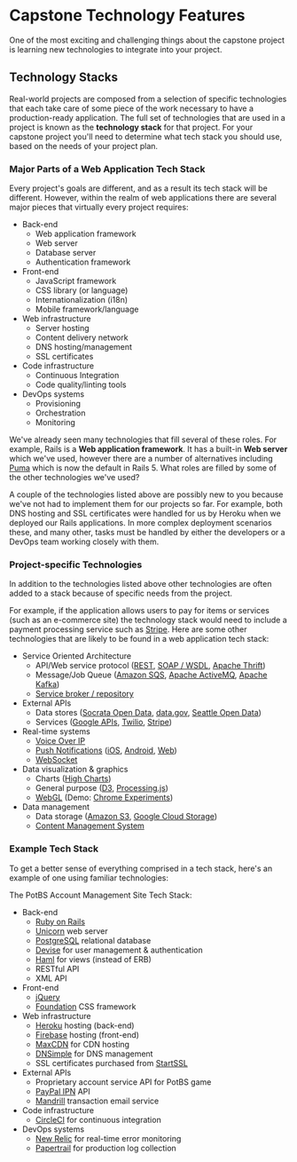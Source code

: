 # Capstone Technology Features
One of the most exciting and challenging things about the capstone project is learning new technologies to integrate into your project.

## Technology Stacks
Real-world projects are composed from a selection of specific technologies that each take care of some piece of the work necessary to have a production-ready application. The full set of technologies that are used in a project is known as the **technology stack** for that project. For your capstone project you'll need to determine what tech stack you should use, based on the needs of your project plan.

### Major Parts of a Web Application Tech Stack
Every project's goals are different, and as a result its tech stack will be different. However, within the realm of web applications there are several major pieces that virtually every project requires:

* Back-end
  * Web application framework
  * Web server
  * Database server
  * Authentication framework
* Front-end
  * JavaScript framework
  * CSS library (or language)
  * Internationalization (i18n)
  * Mobile framework/language
* Web infrastructure
  * Server hosting
  * Content delivery network
  * DNS hosting/management
  * SSL certificates
* Code infrastructure
  * Continuous Integration
  * Code quality/linting tools
* DevOps systems
  * Provisioning
  * Orchestration
  * Monitoring

We've already seen many technologies that fill several of these roles. For example, Rails is a **Web application framework**. It has a built-in **Web server** which we've used, however there are a number of alternatives including [Puma](http://puma.io/) which is now the default in Rails 5. What roles are filled by some of the other technologies we've used?

A couple of the technologies listed above are possibly new to you because we've not had to implement them for our projects so far. For example, both DNS hosting and SSL certificates were handled for us by Heroku when we deployed our Rails applications. In more complex deployment scenarios these, and many other, tasks must be handled by either the developers or a DevOps team working closely with them.

### Project-specific Technologies
In addition to the technologies listed above other technologies are often added to a stack because of specific needs from the project.

For example, if the application allows users to pay for items or services (such as an e-commerce site) the technology stack would need to include a payment processing service such as [Stripe](https://stripe.com/). Here are some other technologies that are likely to be found in a web application tech stack:

* Service Oriented Architecture
  * API/Web service protocol ([REST](https://en.wikipedia.org/wiki/Representational_state_transfer), [SOAP / WSDL](https://en.wikipedia.org/wiki/Web_Services_Description_Language), [Apache Thrift](https://thrift.apache.org/))
  * Message/Job Queue ([Amazon SQS](https://aws.amazon.com/sqs/), [Apache ActiveMQ](http://activemq.apache.org/), [Apache Kafka](https://kafka.apache.org/))
  * [Service broker / repository](https://en.wikipedia.org/wiki/Web_Services_Discovery)
* External APIs
  * Data stores ([Socrata Open Data](https://dev.socrata.com/), [data.gov](https://www.data.gov/), [Seattle Open Data](https://data.seattle.gov/))
  * Services ([Google APIs](https://developers.google.com/), [Twilio](https://www.twilio.com/), [Stripe](https://stripe.com/))
* Real-time systems
  * [Voice Over IP](https://en.wikipedia.org/wiki/Voice_over_IP)
  * [Push Notifications](https://www.urbanairship.com/push-notifications-explained) ([iOS](https://developer.apple.com/notifications/), [Android](https://developer.android.com/guide/topics/ui/notifiers/notifications.html), [Web](https://developer.mozilla.org/en-US/docs/Web/API/Notifications_API))
  * [WebSocket](https://en.wikipedia.org/wiki/WebSocket)
* Data visualization & graphics
  * Charts ([High Charts](http://www.highcharts.com/))
  * General purpose ([D3](https://d3js.org/), [Processing.js](http://processingjs.org/))
  * [WebGL](https://en.wikipedia.org/wiki/WebGL) (Demo: [Chrome Experiments](https://www.chromeexperiments.com/webgl))
* Data management
  * Data storage ([Amazon S3](https://aws.amazon.com/s3/), [Google Cloud Storage](https://cloud.google.com/storage/))
  * [Content Management System](https://en.wikipedia.org/wiki/Content_management_system)

### Example Tech Stack
To get a better sense of everything comprised in a tech stack, here's an example of one using familiar technologies:

The PotBS Account Management Site Tech Stack:
* Back-end
  * [Ruby on Rails](http://rubyonrails.org/)
  * [Unicorn](https://bogomips.org/unicorn/) web server
  * [PostgreSQL](https://www.postgresql.org/) relational database
  * [Devise](https://github.com/plataformatec/devise) for user management & authentication
  * [Haml](http://haml.info/) for views (instead of ERB)
  * RESTful API
  * XML API
* Front-end
  * [jQuery](https://jquery.com/)
  * [Foundation](https://foundation.zurb.com/) CSS framework
* Web infrastructure
  * [Heroku](https://www.heroku.com/) hosting (back-end)
  * [Firebase](https://firebase.google.com/) hosting (front-end)
  * [MaxCDN](https://www.maxcdn.com/) for CDN hosting
  * [DNSimple](https://dnsimple.com/) for DNS management
  * SSL certificates purchased from [StartSSL](https://www.startssl.com/)
* External APIs
  * Proprietary account service API for PotBS game
  * [PayPal IPN](https://developer.paypal.com/docs/classic/products/instant-payment-notification/) API
  * [Mandrill](http://www.mandrill.com/) transaction email service
* Code infrastructure
  * [CircleCI](https://circleci.com/) for continuous integration
* DevOps systems
  * [New Relic](https://newrelic.com/) for real-time error monitoring
  * [Papertrail](https://papertrailapp.com/) for production log collection
